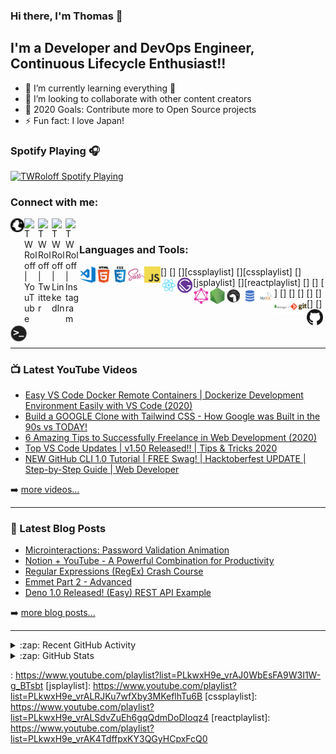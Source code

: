 ### Hi there, I'm Thomas  👋



## I'm a  Developer and DevOps Engineer, Continuous Lifecycle Enthusiast!!


- 🌱 I’m currently learning everything 🤣
- 👯 I’m looking to collaborate with other content creators
- 🥅 2020 Goals: Contribute more to Open Source projects
- ⚡ Fun fact: I love Japan! 

### Spotify Playing 🎧

[<img src="https://now-playing-TWRoloff.vercel.app/api/spotify-playing" alt="TWRoloff Spotify Playing" width="350" />](https://open.spotify.com/user/1143994606)

### Connect with me:

[<img align="left" alt="TWRoloff.com" width="22px" src="https://raw.githubusercontent.com/iconic/open-iconic/master/svg/globe.svg" />][website]
[<img align="left" alt="TWRoloff | YouTube" width="22px" src="https://cdn.jsdelivr.net/npm/simple-icons@v3/icons/youtube.svg" />][youtube]
[<img align="left" alt="TWRoloff | Twitter" width="22px" src="https://cdn.jsdelivr.net/npm/simple-icons@v3/icons/twitter.svg" />][twitter]
[<img align="left" alt="TWRoloff | LinkedIn" width="22px" src="https://cdn.jsdelivr.net/npm/simple-icons@v3/icons/linkedin.svg" />][linkedin]
[<img align="left" alt="TWRoloff | Instagram" width="22px" src="https://cdn.jsdelivr.net/npm/simple-icons@v3/icons/instagram.svg" />][instagram]

<br />

### Languages and Tools:

[<img align="left" alt="Visual Studio Code" width="26px" src="https://raw.githubusercontent.com/github/explore/80688e429a7d4ef2fca1e82350fe8e3517d3494d/topics/visual-studio-code/visual-studio-code.png" />]
[<img align="left" alt="HTML5" width="26px" src="https://raw.githubusercontent.com/github/explore/80688e429a7d4ef2fca1e82350fe8e3517d3494d/topics/html/html.png" />]
[<img align="left" alt="CSS3" width="26px" src="https://raw.githubusercontent.com/github/explore/80688e429a7d4ef2fca1e82350fe8e3517d3494d/topics/css/css.png" />][cssplaylist]
[<img align="left" alt="Sass" width="26px" src="https://raw.githubusercontent.com/github/explore/80688e429a7d4ef2fca1e82350fe8e3517d3494d/topics/sass/sass.png" />][cssplaylist]
[<img align="left" alt="JavaScript" width="26px" src="https://raw.githubusercontent.com/github/explore/80688e429a7d4ef2fca1e82350fe8e3517d3494d/topics/javascript/javascript.png" />][jsplaylist]
[<img align="left" alt="React" width="26px" src="https://raw.githubusercontent.com/github/explore/80688e429a7d4ef2fca1e82350fe8e3517d3494d/topics/react/react.png" />][reactplaylist]
[<img align="left" alt="Gatsby" width="26px" src="https://raw.githubusercontent.com/github/explore/e94815998e4e0713912fed477a1f346ec04c3da2/topics/gatsby/gatsby.png" />]
[<img align="left" alt="GraphQL" width="26px" src="https://raw.githubusercontent.com/github/explore/80688e429a7d4ef2fca1e82350fe8e3517d3494d/topics/graphql/graphql.png" />]
[<img align="left" alt="Node.js" width="26px" src="https://raw.githubusercontent.com/github/explore/80688e429a7d4ef2fca1e82350fe8e3517d3494d/topics/nodejs/nodejs.png" />]
[<img align="left" alt="Deno" width="26px" src="https://raw.githubusercontent.com/github/explore/361e2821e2dea67711cde99c9c40ed357061cf27/topics/deno/deno.png" />]
[<img align="left" alt="SQL" width="26px" src="https://raw.githubusercontent.com/github/explore/80688e429a7d4ef2fca1e82350fe8e3517d3494d/topics/sql/sql.png" />]
[<img align="left" alt="MySQL" width="26px" src="https://raw.githubusercontent.com/github/explore/80688e429a7d4ef2fca1e82350fe8e3517d3494d/topics/mysql/mysql.png" />]
[<img align="left" alt="MongoDB" width="26px" src="https://raw.githubusercontent.com/github/explore/80688e429a7d4ef2fca1e82350fe8e3517d3494d/topics/mongodb/mongodb.png" />]
[<img align="left" alt="Git" width="26px" src="https://raw.githubusercontent.com/github/explore/80688e429a7d4ef2fca1e82350fe8e3517d3494d/topics/git/git.png" />]
[<img align="left" alt="GitHub" width="26px" src="https://raw.githubusercontent.com/github/explore/78df643247d429f6cc873026c0622819ad797942/topics/github/github.png" />]
[<img align="left" alt="Terminal" width="26px" src="https://raw.githubusercontent.com/github/explore/80688e429a7d4ef2fca1e82350fe8e3517d3494d/topics/terminal/terminal.png" />]

<br />
<br />

---

### 📺 Latest YouTube Videos

<!-- YOUTUBE:START -->
- [Easy VS Code Docker Remote Containers | Dockerize Development Environment Easily with VS Code (2020)](https://www.youtube.com/watch?v=KFyRLxiRKAc)
- [Build a GOOGLE Clone with Tailwind CSS - How Google was Built in the 90s vs TODAY!](https://www.youtube.com/watch?v=8ETmAEf793g)
- [6 Amazing Tips to Successfully Freelance in Web Development (2020)](https://www.youtube.com/watch?v=e9UvzZJflqU)
- [Top VS Code Updates | v1.50 Released!! | Tips & Tricks 2020](https://www.youtube.com/watch?v=WYIelDSS738)
- [NEW GitHub CLI 1.0 Tutorial | FREE Swag! | Hacktoberfest UPDATE | Step-by-Step Guide | Web Developer](https://www.youtube.com/watch?v=Uzcr9YrdODU)
<!-- YOUTUBE:END -->

➡️ [more videos...](https://youtube.com/TWRoloff)

---

### 📕 Latest Blog Posts

<!-- BLOG-POST-LIST:START -->
- [Microinteractions: Password Validation Animation](https://dev.to/TWRoloff/microinteractions-password-validation-animation-5629)
- [Notion + YouTube - A Powerful Combination for Productivity](https://dev.to/TWRoloff/notion-youtube-a-powerful-combination-for-productivity-1def)
- [Regular Expressions (RegEx) Crash Course](https://dev.to/TWRoloff/regular-expressions-regex-crash-course-248n)
- [Emmet Part 2 - Advanced](https://dev.to/TWRoloff/emmet-part-2-advanced-4c65)
- [Deno 1.0 Released! (Easy) REST API Example](https://dev.to/TWRoloff/deno-1-0-released-easy-rest-api-example-2fbl)
<!-- BLOG-POST-LIST:END -->

➡️ [more blog posts...](https://TWRoloff.com)

---

<details>
  <summary>:zap: Recent GitHub Activity</summary>
  
<!--START_SECTION:activity-->
1. 💪 Opened PR [#259](https://github.com/florinpop17/app-ideas/pull/259) in [florinpop17/app-ideas](https://github.com/florinpop17/app-ideas)
2. 🎉 Merged PR [#13](https://github.com/TWRoloff/TWRoloff/pull/13) in [TWRoloff/TWRoloff](https://github.com/TWRoloff/TWRoloff)
3. 💪 Opened PR [#13](https://github.com/TWRoloff/TWRoloff/pull/13) in [TWRoloff/TWRoloff](https://github.com/TWRoloff/TWRoloff)
4. 🎉 Merged PR [#12](https://github.com/TWRoloff/TWRoloff/pull/12) in [TWRoloff/TWRoloff](https://github.com/TWRoloff/TWRoloff)
5. 💪 Opened PR [#12](https://github.com/TWRoloff/TWRoloff/pull/12) in [TWRoloff/TWRoloff](https://github.com/TWRoloff/TWRoloff)
<!--END_SECTION:activity-->

</details>

<details>
  <summary>:zap: GitHub Stats</summary>

  <img align="left" alt="TWRoloff's GitHub Stats" src="https://github-readme-stats.TWRoloff.vercel.app/api?username=TWRoloff&show_icons=true&hide_border=true" />

</details>

[website]: https://thomasroloff.com
[course]: http://vsCodeHero.com
[twitter]: https://twitter.com/TWRoloff
[youtube]: https://youtube.com/TWRoloff
[instagram]: https://instagram.com/TWRoloff
[linkedin]: https://linkedin.com/in/TWRoloff
: https://www.youtube.com/playlist?list=PLkwxH9e_vrAJ0WbEsFA9W3I1W-g_BTsbt
[jsplaylist]: https://www.youtube.com/playlist?list=PLkwxH9e_vrALRJKu7wfXby3MKeflhTu6B
[cssplaylist]: https://www.youtube.com/playlist?list=PLkwxH9e_vrALSdvZuEh6gqQdmDoDIoqz4
[reactplaylist]: https://www.youtube.com/playlist?list=PLkwxH9e_vrAK4TdffpxKY3QGyHCpxFcQ0